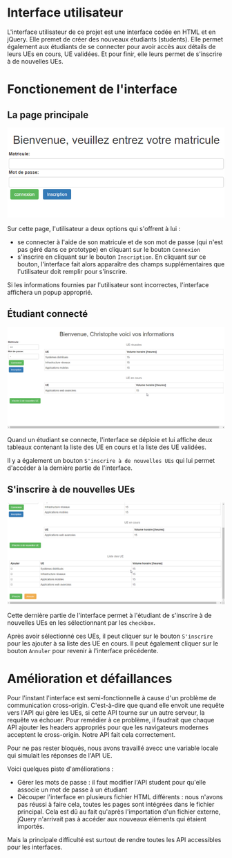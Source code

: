 Interface utilisateur
===========

L'interface utilisateur de ce projet est une interface codée en HTML et en jQuery. Elle premet de créer des nouveaux étudiants (students). Elle permet également aux étudiants de se connecter pour avoir accès aux détails de leurs UEs en cours, UE validées. Et pour finir, elle leurs permet de s'inscrire à de nouvelles UEs.

# Fonctionement de l'interface
## La page principale

![picture](figures/principale.png)

Sur cette page, l'utilisateur a deux options qui s'offrent à lui : 
* se connecter à l'aide de son matricule et de son mot de passe (qui n'est pas géré dans ce prototype) en cliquant sur le bouton `Connexion`
* s'inscrire en cliquant sur le bouton `Inscription`. En cliquant sur ce bouton, l'interface fait alors apparaître des champs supplémentaires que l'utilisateur doit remplir pour s'inscrire.

Si les informations fournies par l'utilisateur sont incorrectes, l'interface affichera un popup approprié.

## Étudiant connecté

![picture](figures/studentConnected.png)

Quand un étudiant se connecte, l'interface se déploie et lui affiche deux tableaux contenant la liste des UE en cours et la liste des UE validées.

Il y a également un bouton `S'inscrire à de nouvelles UEs` qui lui permet d'accéder à la dernière partie de l'interface.

## S'inscrire à de nouvelles UEs

![picture](figures/nouvellesUes.png)

Cette dernière partie de l'interface permet à l'étudiant de s'inscrire à de nouvelles UEs en les sélectionnant par les `checkbox`.

Après avoir sélectionné ces UEs, il peut cliquer sur le bouton `S'inscrire` pour les ajouter à sa liste des UE en cours. Il peut également cliquer sur le bouton `Annuler` pour revenir à l'interface précédente.

# Amélioration et défaillances

Pour l'instant l'interface est semi-fonctionnelle à cause d'un problème de communication cross-origin. C'est-à-dire que quand elle envoit une requête vers l'API qui gère les UEs, si cette API tourne sur un autre serveur, la requête va échouer. Pour remédier à ce problème, il faudrait que chaque API ajouter les headers appropriés pour que les navigateurs modernes acceptent le cross-origin. Notre API fait cela correctement.

Pour ne pas rester bloqués, nous avons travaillé avecc une variable locale qui simulait les réponses de l'API UE.

Voici quelques piste d'améliorations :
* Gérer les mots de passe : il faut modifier l'API student pour qu'elle associe un mot de passe à un étudiant
* Découper l'interface en plusieurs fichier HTML différents : nous n'avons pas réussi à faire cela, toutes les pages sont intégrées dans le fichier principal. Cela est dû au fait qu'après l'importation d'un fichier externe, jQuery n'arrivait pas à accéder aux nouveaux éléments qui étaient importés.

Mais la principale difficulté est surtout de rendre toutes les API accessibles pour les interfaces.